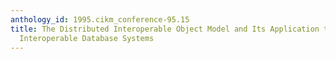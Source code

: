 ```yaml
---
anthology_id: 1995.cikm_conference-95.15
title: The Distributed Interoperable Object Model and Its Application to Large-scale
  Interoperable Database Systems
---
```

